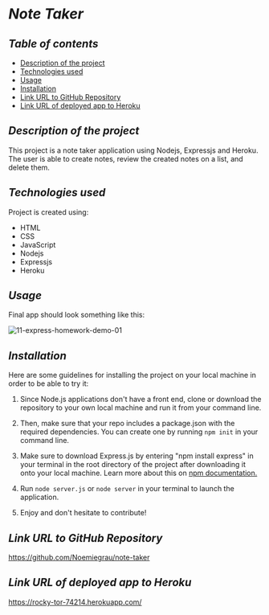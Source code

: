 # **_Note Taker_**

## **_Table of contents_**
* [Description of the project](#description-of-the-project)
* [Technologies used](#technologies-used)
* [Usage](#usage)
* [Installation](#installation)
* [Link URL to GitHub Repository](#link-URL-to-GitHub-repository)
* [Link URL of deployed app to Heroku](#link-URL-of-deployed-app-to-Heroku)

## **_Description of the project_**
This project is a note taker application using Nodejs, Expressjs and Heroku. The user is able to create notes, review the created notes on a list, and delete them.

## **_Technologies used_**
Project is created using:
* HTML
* CSS
* JavaScript
* Nodejs
* Expressjs
* Heroku

## **_Usage_**
Final app should look something like this:

![11-express-homework-demo-01](https://user-images.githubusercontent.com/78329298/116654157-74a4f900-a93d-11eb-87d9-0bbfbc6846a0.png)

## **_Installation_**
Here are some guidelines for installing the project on your local machine in order to be able to try it: 

1. Since Node.js applications don't have a front end, clone or download the repository to your own local machine and run it from your command line.

2. Then, make sure that your repo includes a package.json with the required dependencies. You can create one by running ```npm init``` in your command line.

3. Make sure to download Express.js by entering "npm install express" in your terminal in the root directory of the project after downloading it onto your local machine. Learn more about this on [npm documentation.](https://www.npmjs.com/package/express)

4. Run ```node server.js``` or ```node server``` in your terminal to launch the application.

5. Enjoy and don't hesitate to contribute!

## **_Link URL to GitHub Repository_**
https://github.com/Noemiegrau/note-taker

## **_Link URL of deployed app to Heroku_**
https://rocky-tor-74214.herokuapp.com/
